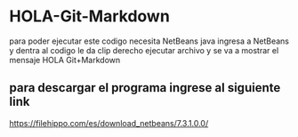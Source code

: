 # HOLA-Git-Markdown
para poder ejecutar este codigo necesita NetBeans java
ingresa a NetBeans y dentra al codigo le da clip derecho ejecutar archivo
y se va a mostrar el mensaje HOLA Git+Markdown
## para descargar el programa ingrese al siguiente link
https://filehippo.com/es/download_netbeans/7.3.1.0.0/

